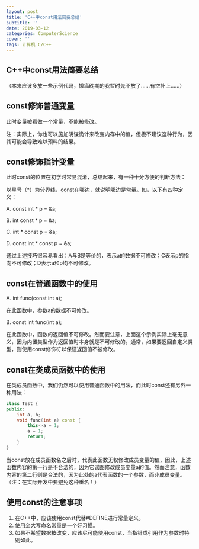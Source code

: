 ```yaml
---
layout: post
title: 'C++中const用法简要总结'
subtitle: ''
date: 2019-03-12
categories: ComputerScience
cover: ''
tags: 计算机 C/C++
---
```


## C++中const用法简要总结

（本来应该多放一些示例代码，懒癌晚期的我暂时先不放了……有空补上……）

## const修饰普通变量

此时变量被看做一个常量，不能被修改。

注：实际上，你也可以施加阴谋诡计来改变内存中的值，但极不建议这种行为，因其可能会导致难以预料的结果。

## const修饰指针变量

此时const的位置在初学时常易混淆，总结起来，有一种十分方便的判断方法：

以星号（\*）为分界线，const在哪边，就说明哪边是常量。如，以下有四种定义：

A. const int * p = &a;

B. int const * p = &a;

C. int * const p = &a;

D. const int * const p = &a;

通过上述技巧很容易看出：A与B是等价的，表示a的数据不可修改；C表示p的指向不可修改；D表示a和p均不可修改。

## const在普通函数中的使用

A. int func(const int a);

在此函数中，参数a的数据不可修改。

B. const int func(int a);

在此函数中，函数的返回值不可修改。然而要注意，上面这个示例实际上毫无意义，因为内置类型作为返回值时本身就是不可修改的。通常，如果要返回自定义类型，则使用const修饰符以保证返回值不被修改。

## const在类成员函数中的使用

在类成员函数中，我们仍然可以使用普通函数中的用法，而此时const还有另外一种用法：

```cpp
class Test {
public:
    int a, b;
    void func(int a) const {
        this->a = 1;
        a = 1;
        return;
    }
}
```

当const放在成员函数名之后时，代表此函数无权修改成员变量的值，因此，上述函数内容的第一行是不合法的，因为它试图修改成员变量a的值。然而注意，函数内容的第二行则是合法的，因为此处的a代表函数的一个参数，而非成员变量。（注：在实际开发中要避免这种重名！）

## 使用const的注意事项

1. 在C++中，应该使用const代替#DEFINE进行常量定义。
2. 使用全大写命名常量是一个好习惯。
3. 如果不希望数据被改变，应该尽可能使用const，当指针或引用作为参数时特别如此。
